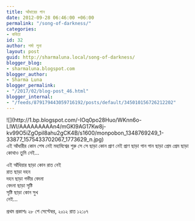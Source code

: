 ```yaml
---
title: আঁধারের গান
date: 2012-09-28 06:46:00 +06:00
permalink: "/song-of-darkness/"
categories:
- কবিতা
id: 32
author: শর্মা লুনা
layout: post
guid: http://sharmaluna.local/song-of-darkness/
blogger_blog:
- sharmaluna.blogspot.com
blogger_author:
- Sharma Luna
blogger_permalink:
- "/2017/02/blog-post_46.html"
blogger_internal:
- "/feeds/879179443059716192/posts/default/345010156726212202"
---
```


<div dir="ltr" style="text-align: left;">![](http://1.bp.blogspot.com/-IOq0po28Huo/WKnn6o-LlWI/AAAAAAAAAn4/mGKI9AG17Kw8j-kv99O5iZgOpil8ahu2gCK4B/s1600/monpobon_1348769249_1-33877_1575433702067_1773629_n.jpg)</div>এই আঁধারীর কোন শেষ নেই  
মহাবিশ্বের শুরু সে  
সে ছাড়া কোন প্রাণ নেই  
প্রাণ ছাড়া গান  
গান ছাড়া প্রেম  
প্রেম ছাড়া কোথাও তুমি  
নেই…

এই আঁধিয়ার ছাড়া কোন রাত নেই  
রাত ছাড়া দহন  
দহন ছাড়া গভীর বেদনা  
বেদনা ছাড়া সৃষ্টি  
সৃষ্টি ছাড়া কোন সুখ  
নেই…

প্রথম প্রকাশঃ ২৮ শে সেপ্টেম্বর, ২০১২ রাত ১২:০৭